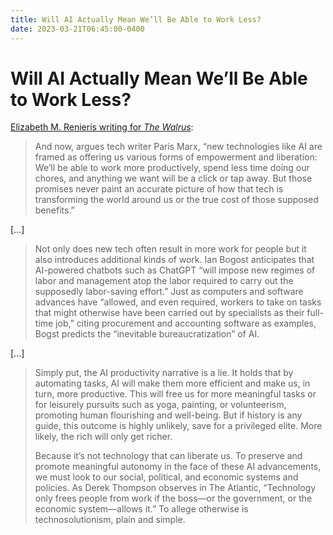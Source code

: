 ```yaml
---
title: Will AI Actually Mean We’ll Be Able to Work Less?
date: 2023-03-21T06:45:00-0400
---
```

# Will AI Actually Mean We’ll Be Able to Work Less?

[Elizabeth M. Renieris writing for _The Walrus_](https://thewalrus.ca/will-ai-actually-mean-well-be-able-to-work-less/?utm_source=pocket_discover):

> And now, argues tech writer Paris Marx, “new technologies like AI are framed as offering us various forms of empowerment and liberation: We’ll be able to work more productively, spend less time doing our chores, and anything we want will be a click or tap away. But those promises never paint an accurate picture of how that tech is transforming the world around us or the true cost of those supposed benefits.”

\[…\]

> Not only does new tech often result in more work for people but it also introduces additional kinds of work. Ian Bogost anticipates that AI-powered chatbots such as ChatGPT “will impose new regimes of labor and management atop the labor required to carry out the supposedly labor-saving effort.” Just as computers and software advances have “allowed, and even required, workers to take on tasks that might otherwise have been carried out by specialists as their full-time job,” citing procurement and accounting software as examples, Bogst predicts the “inevitable bureaucratization” of AI.

\[…\]

> Simply put, the AI productivity narrative is a lie. It holds that by automating tasks, AI will make them more efficient and make us, in turn, more productive. This will free us for more meaningful tasks or for leisurely pursuits such as yoga, painting, or volunteerism, promoting human flourishing and well-being. But if history is any guide, this outcome is highly unlikely, save for a privileged elite. More likely, the rich will only get richer.
> 
> Because it’s not technology that can liberate us. To preserve and promote meaningful autonomy in the face of these AI advancements, we must look to our social, political, and economic systems and policies. As Derek Thompson observes in The Atlantic, “Technology only frees people from work if the boss—or the government, or the economic system—allows it.” To allege otherwise is technosolutionism, plain and simple.